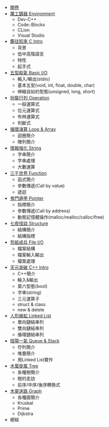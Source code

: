 - [開卷]()
- [魔工鑄器 Environment](Ch0.md)
  - Dev-C++
  - Code::Blocks
  - CLion
  - Visual Studio
- [鑑往知來 C Intro](Ch1.md)
  - 背景
  - 低中高階語言
  - 特性
  - 起手式
- [五型殺氣 Basic I/O](Ch2.md)
  - 輸入/輸出(stdio)
  - 基本五型(void, int, float, double, char)
  - 伸縮自如的型態(unsigned, long, short)
- [扮裝行列 Operation](Ch3.md)
  - 一般運算式
  - 位元運算式
  - 布林運算式
  - 判斷式
- [循環演算 Loop & Array](Ch4.md)
  - 迴圈簡介
  - 陣列簡介
- [情報強化 String](Ch5.md)
  - 字串簡介
  - 字串處理
  - 大數運算
- [三千世界 Function](Ch6.md)
  - 函式簡介
  - 參數傳遞(Call by value)
  - 遞迴
- [鬼門遁甲 Pointer](Ch7.md)
  - 指標簡介
  - 參數傳遞(Call by address)
  - 動態記憶體操作(malloc/realloc/calloc/free)
- [七夜怪談 Structure](Ch8.md)
  - 結構簡介
  - 結構指標
- [剪紙成兵 File I/O](Ch9.md)
  - 檔案結構
  - 檔案輸入輸出
  - 檔案處理
- [天元突破 C++ Intro](Ch10.md)
  - C++簡介
  - 輸入&輸出
  - 第六型態(bool)
  - 字串(string)
  - 三元運算子
  - struct & class
  - new & delete
- [人形蜈蚣 Linked List](Ch11.md)
  - 單向鏈結串列
  - 雙向鏈結串列
  - 循環鏈結串列
- [陰陽一氣 Queue & Stack](Ch12.md)
  - 佇列簡介
  - 堆疊簡介
  - 用Linked List實作
- [木葉旋風 Tree](Ch13.md)
  - 各種樹簡介
  - 樹的走訪
  - 前序/中序/後序轉換式
- [木靈迷路 Graph](Ch14.md)
  - 各種圖簡介
  - Kruskal
  - Prime
  - Dijkstra
- 總結
